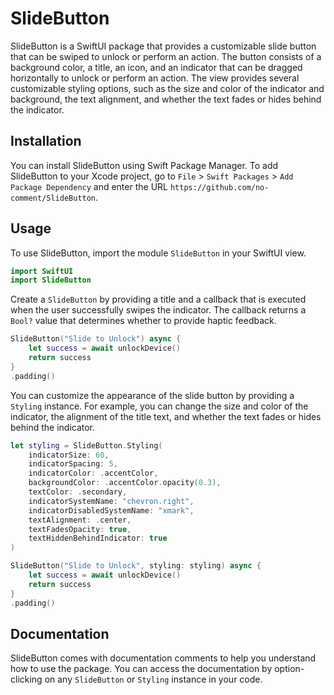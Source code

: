# SlideButton

SlideButton is a SwiftUI package that provides a customizable slide button that can be swiped to unlock or perform an action. The button consists of a background color, a title, an icon, and an indicator that can be dragged horizontally to unlock or perform an action. The view provides several customizable styling options, such as the size and color of the indicator and background, the text alignment, and whether the text fades or hides behind the indicator.

## Installation

You can install SlideButton using Swift Package Manager. To add SlideButton to your Xcode project, go to `File` > `Swift Packages` > `Add Package Dependency` and enter the URL `https://github.com/no-comment/SlideButton`.

## Usage

To use SlideButton, import the module `SlideButton` in your SwiftUI view.

```swift
import SwiftUI
import SlideButton
```

Create a `SlideButton` by providing a title and a callback that is executed when the user successfully swipes the indicator. The callback returns a `Bool?` value that determines whether to provide haptic feedback.

```swift
SlideButton("Slide to Unlock") async {
    let success = await unlockDevice()
    return success
}
.padding()
```

You can customize the appearance of the slide button by providing a `Styling` instance. For example, you can change the size and color of the indicator, the alignment of the title text, and whether the text fades or hides behind the indicator.

```swift
let styling = SlideButton.Styling(
    indicatorSize: 60,
    indicatorSpacing: 5,
    indicatorColor: .accentColor,
    backgroundColor: .accentColor.opacity(0.3),
    textColor: .secondary,
    indicatorSystemName: "chevron.right",
    indicatorDisabledSystemName: "xmark",
    textAlignment: .center,
    textFadesOpacity: true,
    textHiddenBehindIndicator: true
)

SlideButton("Slide to Unlock", styling: styling) async {
    let success = await unlockDevice()
    return success
}
.padding()
```

## Documentation

SlideButton comes with documentation comments to help you understand how to use the package. You can access the documentation by option-clicking on any `SlideButton` or `Styling` instance in your code.
